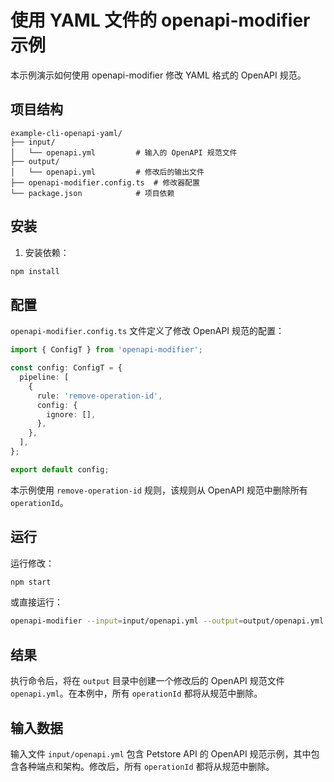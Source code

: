 # 使用 YAML 文件的 openapi-modifier 示例

本示例演示如何使用 openapi-modifier 修改 YAML 格式的 OpenAPI 规范。

## 项目结构

```
example-cli-openapi-yaml/
├── input/
│   └── openapi.yml         # 输入的 OpenAPI 规范文件
├── output/
│   └── openapi.yml         # 修改后的输出文件
├── openapi-modifier.config.ts  # 修改器配置
└── package.json            # 项目依赖
```

## 安装

1. 安装依赖：
```bash
npm install
```

## 配置

`openapi-modifier.config.ts` 文件定义了修改 OpenAPI 规范的配置：

```typescript
import { ConfigT } from 'openapi-modifier';

const config: ConfigT = {
  pipeline: [
    {
      rule: 'remove-operation-id',
      config: {
        ignore: [],
      },
    },
  ],
};

export default config;
```

本示例使用 `remove-operation-id` 规则，该规则从 OpenAPI 规范中删除所有 `operationId`。

## 运行

运行修改：

```bash
npm start
```

或直接运行：

```bash
openapi-modifier --input=input/openapi.yml --output=output/openapi.yml --config=openapi-modifier.config.ts
```

## 结果

执行命令后，将在 `output` 目录中创建一个修改后的 OpenAPI 规范文件 `openapi.yml`。在本例中，所有 `operationId` 都将从规范中删除。

## 输入数据

输入文件 `input/openapi.yml` 包含 Petstore API 的 OpenAPI 规范示例，其中包含各种端点和架构。修改后，所有 `operationId` 都将从规范中删除。 